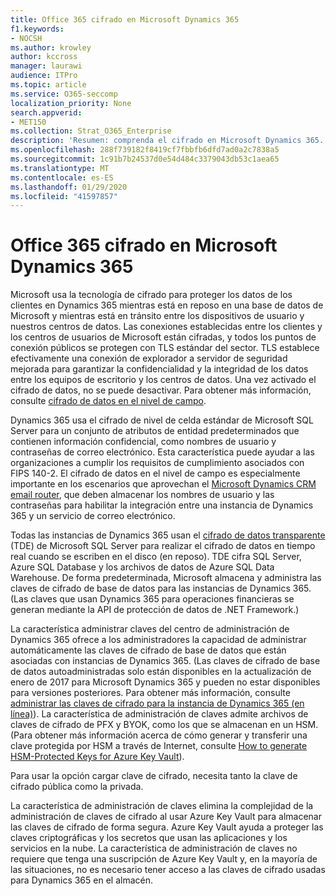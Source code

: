 ```yaml
---
title: Office 365 cifrado en Microsoft Dynamics 365
f1.keywords:
- NOCSH
ms.author: krowley
author: kccross
manager: laurawi
audience: ITPro
ms.topic: article
ms.service: O365-seccomp
localization_priority: None
search.appverid:
- MET150
ms.collection: Strat_O365_Enterprise
description: 'Resumen: comprenda el cifrado en Microsoft Dynamics 365.'
ms.openlocfilehash: 288f739182f8419cf7fbbfb6dfd7ad0a2c7838a5
ms.sourcegitcommit: 1c91b7b24537d0e54d484c3379043db53c1aea65
ms.translationtype: MT
ms.contentlocale: es-ES
ms.lasthandoff: 01/29/2020
ms.locfileid: "41597857"
---
```

# <a name="office-365-encryption-in-microsoft-dynamics-365"></a>Office 365 cifrado en Microsoft Dynamics 365

Microsoft usa la tecnología de cifrado para proteger los datos de los clientes en Dynamics 365 mientras está en reposo en una base de datos de Microsoft y mientras está en tránsito entre los dispositivos de usuario y nuestros centros de datos. Las conexiones establecidas entre los clientes y los centros de usuarios de Microsoft están cifradas, y todos los puntos de conexión públicos se protegen con TLS estándar del sector. TLS establece efectivamente una conexión de explorador a servidor de seguridad mejorada para garantizar la confidencialidad y la integridad de los datos entre los equipos de escritorio y los centros de datos. Una vez activado el cifrado de datos, no se puede desactivar. Para obtener más información, consulte [cifrado de datos en el nivel de campo](https://msdn.microsoft.com/library/dn481562.aspx).

Dynamics 365 usa el cifrado de nivel de celda estándar de Microsoft SQL Server para un conjunto de atributos de entidad predeterminados que contienen información confidencial, como nombres de usuario y contraseñas de correo electrónico. Esta característica puede ayudar a las organizaciones a cumplir los requisitos de cumplimiento asociados con FIPS 140-2. El cifrado de datos en el nivel de campo es especialmente importante en los escenarios que aprovechan el [Microsoft Dynamics CRM email router](https://technet.microsoft.com/library/hh699800.aspx), que deben almacenar los nombres de usuario y las contraseñas para habilitar la integración entre una instancia de Dynamics 365 y un servicio de correo electrónico. 

Todas las instancias de Dynamics 365 usan el [cifrado de datos transparente](https://docs.microsoft.com/sql/relational-databases/security/encryption/transparent-data-encryption?view=sql-server-2017) (TDE) de Microsoft SQL Server para realizar el cifrado de datos en tiempo real cuando se escriben en el disco (en reposo). TDE cifra SQL Server, Azure SQL Database y los archivos de datos de Azure SQL Data Warehouse. De forma predeterminada, Microsoft almacena y administra las claves de cifrado de base de datos para las instancias de Dynamics 365. (Las claves que usan Dynamics 365 para operaciones financieras se generan mediante la API de protección de datos de .NET Framework.) 

La característica administrar claves del centro de administración de Dynamics 365 ofrece a los administradores la capacidad de administrar automáticamente las claves de cifrado de base de datos que están asociadas con instancias de Dynamics 365. (Las claves de cifrado de base de datos autoadministradas solo están disponibles en la actualización de enero de 2017 para Microsoft Dynamics 365 y pueden no estar disponibles para versiones posteriores. Para obtener más información, consulte [administrar las claves de cifrado para la instancia de Dynamics 365 (en línea)](https://docs.microsoft.com/dynamics365/customer-engagement/admin/manage-encryption-keys-instance)). La característica de administración de claves admite archivos de claves de cifrado de PFX y BYOK, como los que se almacenan en un HSM. (Para obtener más información acerca de cómo generar y transferir una clave protegida por HSM a través de Internet, consulte [How to generate HSM-Protected Keys for Azure Key Vault](https://docs.microsoft.com/azure/key-vault/key-vault-hsm-protected-keys)). 

Para usar la opción cargar clave de cifrado, necesita tanto la clave de cifrado pública como la privada.

La característica de administración de claves elimina la complejidad de la administración de claves de cifrado al usar Azure Key Vault para almacenar las claves de cifrado de forma segura. Azure Key Vault ayuda a proteger las claves criptográficas y los secretos que usan las aplicaciones y los servicios en la nube. La característica de administración de claves no requiere que tenga una suscripción de Azure Key Vault y, en la mayoría de las situaciones, no es necesario tener acceso a las claves de cifrado usadas para Dynamics 365 en el almacén.
